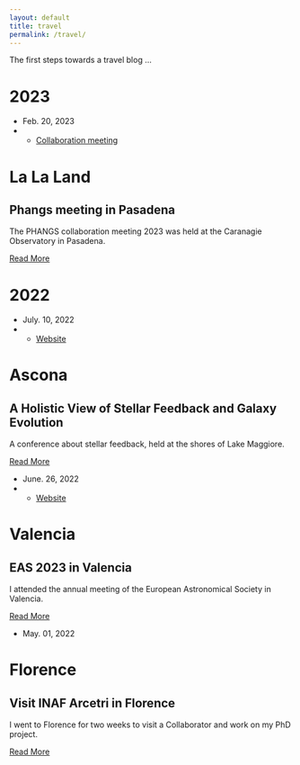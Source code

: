 ```yaml
---
layout: default
title: travel
permalink: /travel/
---
```


The first steps towards a travel blog ...

# 2023

<div class="blog-card alt">
<div class="meta">
    <div class="photo" style="background-image: url(/assets/img/la.jpg)"></div>
    <ul class="details">
    <li class="date">Feb. 20, 2023</li>
    <li class="tags">
        <ul>
        <li><a href="#">Collaboration meeting</a></li>
        </ul>
    </li>
    </ul>
</div>
<div class="description">
    <h1>La La Land</h1>
    <h2>Phangs meeting in Pasadena</h2>
    <p>The PHANGS collaboration meeting 2023 was held at the Caranagie Observatory in Pasadena.</p>
    <p class="read-more">
    <a href="/travel/la">Read More</a>
    </p>
</div>
</div>


# 2022

<div class="blog-card">
<div class="meta">
    <div class="photo" style="background-image: url(/assets/img/ascona.jpg)"></div>
    <ul class="details">
    <li class="date">July. 10, 2022</li>
    <li class="tags">
        <ul>
        <li><a href="http://astro.dur.ac.uk/ascona/">Website</a></li>
        </ul>
    </li>
    </ul>
</div>
<div class="description">
    <h1>Ascona</h1>
    <h2>A Holistic View of Stellar Feedback and Galaxy Evolution</h2>
    <p>A conference about stellar feedback, held at the shores of Lake Maggiore.</p>
    <p class="read-more">
    <a href="/travel/ascona">Read More</a>
    </p>
</div>
</div>

<div class="blog-card alt">
<div class="meta">
    <div class="photo" style="background-image: url(/assets/img/valencia.jpg)"></div>
    <ul class="details">
    <li class="date">June. 26, 2022</li>
    <li class="tags">
        <ul>
        <li><a href="https://eas.unige.ch/EAS2022/">Website</a></li>
        </ul>
    </li>
    </ul>
</div>
<div class="description">
    <h1>Valencia</h1>
    <h2>EAS 2023 in Valencia</h2>
    <p>I attended the annual meeting of the European Astronomical Society in Valencia.</p>
    <p class="read-more">
    <a href="/travel/valencia">Read More</a>
    </p>
</div>
</div>

<div class="blog-card">
<div class="meta">
    <div class="photo" style="background-image: url(/assets/img/florence.jpg)"></div>
    <ul class="details">
    <li class="date">May. 01, 2022</li>
    </ul>
</div>
<div class="description">
    <h1>Florence</h1>
    <h2>Visit INAF Arcetri in Florence</h2>
    <p>I went to Florence for two weeks to visit a Collaborator and work on my PhD project.</p>
    <p class="read-more">
    <a href="/travel/florence">Read More</a>
    </p>
</div>
</div>



